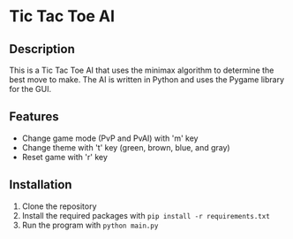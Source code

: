 # Tic Tac Toe AI

## Description
This is a Tic Tac Toe AI that uses the minimax algorithm to determine the best move to make. The AI is written in Python and uses the Pygame library for the GUI.

## Features
- Change game mode (PvP and PvAI) with 'm' key
- Change theme with 't' key (green, brown, blue, and gray)
- Reset game with 'r' key

## Installation
1. Clone the repository
2. Install the required packages with `pip install -r requirements.txt`
3. Run the program with `python main.py`